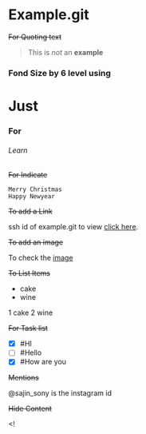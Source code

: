 # Example.git

~~For Quoting text~~
> This is _not_ an **example**

### Fond Size by 6 level using #

# Just

### For

###### Learn

~~For Indicate~~

```
Merry Christmas
Happy Newyear
```
~~To add a Link~~

ssh id of example.git to view [click here](https://github.com/sajinsony/example.git).

~~To add an image~~

To check the [image](https://images.news18.com/ibnlive/uploads/2022/12/07gktkpturbxy85yzyzyzmzztc0ntdjzta5odgwnwriztgzmmezzmm2ms5qcgerlqlna6uawsm-16699644293x2.jpg?impolicy=website&width=510&height=356)

~~To List Items~~

- cake
- wine

1 cake
2 wine

~~For Task list~~

- [x] #HI
- [ ] #Hello
- [x] #How are you

~~Mentions~~

@sajin_sony  is the instagram id

<!-- This content will not appear in the rendered Markdown -->

~~Hide Content~~

<!
